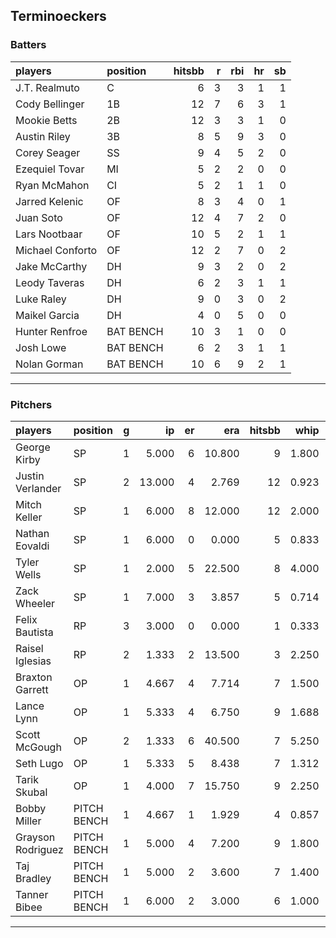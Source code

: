 ## Terminoeckers

### Batters

 
|players          |position  | hitsbb|  r| rbi| hr| sb| 
|:----------------|:---------|------:|--:|---:|--:|--:| 
|J.T. Realmuto    |C         |      6|  3|   3|  1|  1| 
|Cody Bellinger   |1B        |     12|  7|   6|  3|  1| 
|Mookie Betts     |2B        |     12|  3|   3|  1|  0| 
|Austin Riley     |3B        |      8|  5|   9|  3|  0| 
|Corey Seager     |SS        |      9|  4|   5|  2|  0| 
|Ezequiel Tovar   |MI        |      5|  2|   2|  0|  0| 
|Ryan McMahon     |CI        |      5|  2|   1|  1|  0| 
|Jarred Kelenic   |OF        |      8|  3|   4|  0|  1| 
|Juan Soto        |OF        |     12|  4|   7|  2|  0| 
|Lars Nootbaar    |OF        |     10|  5|   2|  1|  1| 
|Michael Conforto |OF        |     12|  2|   7|  0|  2| 
|Jake McCarthy    |DH        |      9|  3|   2|  0|  2| 
|Leody Taveras    |DH        |      6|  2|   3|  1|  1| 
|Luke Raley       |DH        |      9|  0|   3|  0|  2| 
|Maikel Garcia    |DH        |      4|  0|   5|  0|  0| 
|Hunter Renfroe   |BAT BENCH |     10|  3|   1|  0|  0| 
|Josh Lowe        |BAT BENCH |      6|  2|   3|  1|  1| 
|Nolan Gorman     |BAT BENCH |     10|  6|   9|  2|  1| 

* * *

### Pitchers

 
|players           |position    |  g|     ip| er|    era| hitsbb|  whip| so|  w| sv| 
|:-----------------|:-----------|--:|------:|--:|------:|------:|-----:|--:|--:|--:| 
|George Kirby      |SP          |  1|  5.000|  6| 10.800|      9| 1.800|  4|  0|  0| 
|Justin Verlander  |SP          |  2| 13.000|  4|  2.769|     12| 0.923| 13|  1|  0| 
|Mitch Keller      |SP          |  1|  6.000|  8| 12.000|     12| 2.000|  1|  0|  0| 
|Nathan Eovaldi    |SP          |  1|  6.000|  0|  0.000|      5| 0.833|  2|  1|  0| 
|Tyler Wells       |SP          |  1|  2.000|  5| 22.500|      8| 4.000|  2|  0|  0| 
|Zack Wheeler      |SP          |  1|  7.000|  3|  3.857|      5| 0.714|  7|  0|  0| 
|Felix Bautista    |RP          |  3|  3.000|  0|  0.000|      1| 0.333|  4|  0|  3| 
|Raisel Iglesias   |RP          |  2|  1.333|  2| 13.500|      3| 2.250|  1|  0|  0| 
|Braxton Garrett   |OP          |  1|  4.667|  4|  7.714|      7| 1.500|  5|  0|  0| 
|Lance Lynn        |OP          |  1|  5.333|  4|  6.750|      9| 1.688|  6|  1|  0| 
|Scott McGough     |OP          |  2|  1.333|  6| 40.500|      7| 5.250|  2|  0|  0| 
|Seth Lugo         |OP          |  1|  5.333|  5|  8.438|      7| 1.312|  5|  0|  0| 
|Tarik Skubal      |OP          |  1|  4.000|  7| 15.750|      9| 2.250|  3|  0|  0| 
|Bobby Miller      |PITCH BENCH |  1|  4.667|  1|  1.929|      4| 0.857|  5|  0|  0| 
|Grayson Rodriguez |PITCH BENCH |  1|  5.000|  4|  7.200|      9| 1.800|  4|  0|  0| 
|Taj Bradley       |PITCH BENCH |  1|  5.000|  2|  3.600|      7| 1.400|  9|  0|  0| 
|Tanner Bibee      |PITCH BENCH |  1|  6.000|  2|  3.000|      6| 1.000|  6|  0|  0| 


* * *


